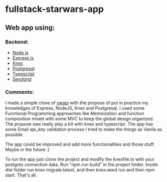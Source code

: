 # fullstack-starwars-app
## Web app using: 
### Backend: 
  * [Node js](https://nodejs.org/en/) 
  * [Express js](https://expressjs.com/) 
  * [Knex](http://knexjs.org/)
  * [Postgresql](https://www.postgresql.org/)
  * [Typescript](https://www.typescriptlang.org/)
  * [Sendgrid](https://sendgrid.com/)


### Comments:

 I made a simple clone of [swapi](https://swapi.co/api/) with the propose of put in practice my knowledges of Express, NodeJS, Knex and Postgresql. I used some Functional Programming approaches like Memoization and function composition mixed with some MVC to keep the global design organized. The propose was really play a bit with knex and typescript. 
 The app has some Email api_key validation process 
 I tried to make the things as Vanila as possible.  
 
 The app could be improved and add more functionalities and those stuff. Maybe in the future :)
 
 To run the app just clone the project and modify the knexfile.ts with your postgres connection data. 
 Run "npm run build" in the project folder. Inside dist folder run knex migrate:latest, and then knex:seed run and then npm start. That's all.
 
